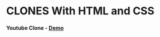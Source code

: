 # CLONES With HTML and CSS

#### Youtube Clone - <a href="https://dhananjayansb.github.io/clone-projects/youtube-clone/">Demo</a> 

